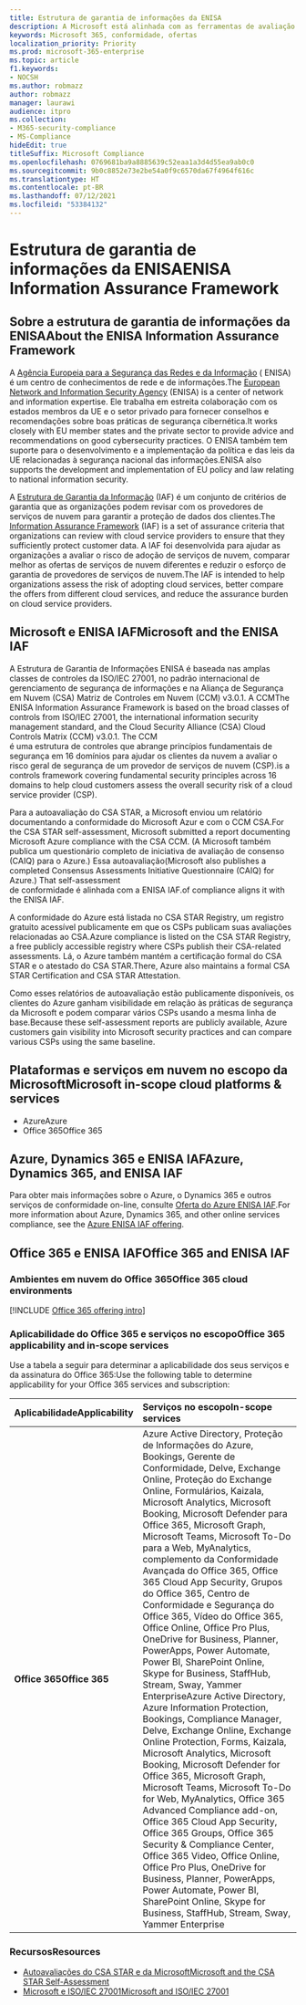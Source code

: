 ```yaml
---
title: Estrutura de garantia de informações da ENISA
description: A Microsoft está alinhada com as ferramentas de avaliação de risco da ENISA Information Assurance Framework, com base em sua autoavaliação CSA STAR.
keywords: Microsoft 365, conformidade, ofertas
localization_priority: Priority
ms.prod: microsoft-365-enterprise
ms.topic: article
f1.keywords:
- NOCSH
ms.author: robmazz
author: robmazz
manager: laurawi
audience: itpro
ms.collection:
- M365-security-compliance
- MS-Compliance
hideEdit: true
titleSuffix: Microsoft Compliance
ms.openlocfilehash: 0769681ba9a8885639c52eaa1a3d4d55ea9ab0c0
ms.sourcegitcommit: 9b0c8852e73e2be54a0f9c6570da67f4964f616c
ms.translationtype: HT
ms.contentlocale: pt-BR
ms.lasthandoff: 07/12/2021
ms.locfileid: "53384132"
---
```

# <a name="enisa-information-assurance-framework"></a><span data-ttu-id="2c5ba-104">Estrutura de garantia de informações da ENISA</span><span class="sxs-lookup"><span data-stu-id="2c5ba-104">ENISA Information Assurance Framework</span></span>

## <a name="about-the-enisa-information-assurance-framework"></a><span data-ttu-id="2c5ba-105">Sobre a estrutura de garantia de informações da ENISA</span><span class="sxs-lookup"><span data-stu-id="2c5ba-105">About the ENISA Information Assurance Framework</span></span>

<span data-ttu-id="2c5ba-106">A [Agência Europeia para a Segurança das Redes e da Informação](https://www.enisa.europa.eu/) ( ENISA) é um centro de conhecimentos de rede e de informações.</span><span class="sxs-lookup"><span data-stu-id="2c5ba-106">The [European Network and Information Security Agency](https://www.enisa.europa.eu/) (ENISA) is a center of network and information expertise.</span></span> <span data-ttu-id="2c5ba-107">Ele trabalha em estreita colaboração com os estados membros da UE e o setor privado para fornecer conselhos e recomendações sobre boas práticas de segurança cibernética.</span><span class="sxs-lookup"><span data-stu-id="2c5ba-107">It works closely with EU member states and the private sector to provide advice and recommendations on good cybersecurity practices.</span></span> <span data-ttu-id="2c5ba-108">O ENISA também tem suporte para o desenvolvimento e a implementação da política e das leis da UE relacionadas à segurança nacional das informações.</span><span class="sxs-lookup"><span data-stu-id="2c5ba-108">ENISA also supports the development and implementation of EU policy and law relating to national information security.</span></span>

<span data-ttu-id="2c5ba-109">A [Estrutura de Garantia da Informação](https://www.enisa.europa.eu/publications/cloud-computing-information-assurance-framework) (IAF) é um conjunto de critérios de garantia que as organizações podem revisar com os provedores de serviços de nuvem para garantir a proteção de dados dos clientes.</span><span class="sxs-lookup"><span data-stu-id="2c5ba-109">The [Information Assurance Framework](https://www.enisa.europa.eu/publications/cloud-computing-information-assurance-framework) (IAF) is a set of assurance criteria that organizations can review with cloud service providers to ensure that they sufficiently protect customer data.</span></span> <span data-ttu-id="2c5ba-110">A IAF foi desenvolvida para ajudar as organizações a avaliar o risco de adoção de serviços de nuvem, comparar melhor as ofertas de serviços de nuvem diferentes e reduzir o esforço de garantia de provedores de serviços de nuvem.</span><span class="sxs-lookup"><span data-stu-id="2c5ba-110">The IAF is intended to help organizations assess the risk of adopting cloud services, better compare the offers from different cloud services, and reduce the assurance burden on cloud service providers.</span></span>

## <a name="microsoft-and-the-enisa-iaf"></a><span data-ttu-id="2c5ba-111">Microsoft e ENISA IAF</span><span class="sxs-lookup"><span data-stu-id="2c5ba-111">Microsoft and the ENISA IAF</span></span>

<span data-ttu-id="2c5ba-p103">A Estrutura de Garantia de Informações ENISA é baseada nas amplas classes de controles da ISO/IEC 27001, no padrão internacional de gerenciamento de segurança de informações e na Aliança de Segurança em Nuvem (CSA) Matriz de Controles em Nuvem (CCM) v3.0.1. A CCM</span><span class="sxs-lookup"><span data-stu-id="2c5ba-p103">The ENISA Information Assurance Framework is based on the broad classes of controls from ISO/IEC 27001, the international information security management standard, and the Cloud Security Alliance (CSA) Cloud Controls Matrix (CCM) v3.0.1. The CCM</span></span>  
<span data-ttu-id="2c5ba-114">é uma estrutura de controles que abrange princípios fundamentais de segurança em 16 domínios para ajudar os clientes da nuvem a avaliar o risco geral de segurança de um provedor de serviços de nuvem (CSP).</span><span class="sxs-lookup"><span data-stu-id="2c5ba-114">is a controls framework covering fundamental security principles across 16 domains to help cloud customers assess the overall security risk of a cloud service provider (CSP).</span></span>

<span data-ttu-id="2c5ba-115">Para a autoavaliação do CSA STAR, a Microsoft enviou um relatório documentando a conformidade do Microsoft Azur e com o CCM CSA.</span><span class="sxs-lookup"><span data-stu-id="2c5ba-115">For the CSA STAR self-assessment, Microsoft submitted a report documenting Microsoft Azure compliance with the CSA CCM.</span></span> <span data-ttu-id="2c5ba-116">(A Microsoft também publica um questionário completo de iniciativa de avaliação de consenso (CAIQ) para o Azure.) Essa autoavaliação</span><span class="sxs-lookup"><span data-stu-id="2c5ba-116">(Microsoft also publishes a completed Consensus Assessments Initiative Questionnaire (CAIQ) for Azure.) That self-assessment</span></span>  
<span data-ttu-id="2c5ba-117">de conformidade é alinhada com a ENISA IAF.</span><span class="sxs-lookup"><span data-stu-id="2c5ba-117">of compliance aligns it with the ENISA IAF.</span></span>

<span data-ttu-id="2c5ba-118">A conformidade do Azure está listada no CSA STAR Registry, um registro gratuito acessível publicamente em que os CSPs publicam suas avaliações relacionadas ao CSA.</span><span class="sxs-lookup"><span data-stu-id="2c5ba-118">Azure compliance is listed on the CSA STAR Registry, a free publicly accessible registry where CSPs publish their CSA-related assessments.</span></span> <span data-ttu-id="2c5ba-119">Lá, o Azure também mantém a certificação formal do CSA STAR e o atestado do CSA STAR.</span><span class="sxs-lookup"><span data-stu-id="2c5ba-119">There, Azure also maintains a formal CSA STAR Certification and CSA STAR Attestation.</span></span>

<span data-ttu-id="2c5ba-120">Como esses relatórios de autoavaliação estão publicamente disponíveis, os clientes do Azure ganham visibilidade em relação às práticas de segurança da Microsoft e podem comparar vários CSPs usando a mesma linha de base.</span><span class="sxs-lookup"><span data-stu-id="2c5ba-120">Because these self-assessment reports are publicly available, Azure customers gain visibility into Microsoft security practices and can compare various CSPs using the same baseline.</span></span>

## <a name="microsoft-in-scope-cloud-platforms--services"></a><span data-ttu-id="2c5ba-121">Plataformas e serviços em nuvem no escopo da Microsoft</span><span class="sxs-lookup"><span data-stu-id="2c5ba-121">Microsoft in-scope cloud platforms & services</span></span>

- <span data-ttu-id="2c5ba-122">Azure</span><span class="sxs-lookup"><span data-stu-id="2c5ba-122">Azure</span></span>
- <span data-ttu-id="2c5ba-123">Office 365</span><span class="sxs-lookup"><span data-stu-id="2c5ba-123">Office 365</span></span>

## <a name="azure-dynamics-365-and-enisa-iaf"></a><span data-ttu-id="2c5ba-124">Azure, Dynamics 365 e ENISA IAF</span><span class="sxs-lookup"><span data-stu-id="2c5ba-124">Azure, Dynamics 365, and ENISA IAF</span></span>

<span data-ttu-id="2c5ba-125">Para obter mais informações sobre o Azure, o Dynamics 365 e outros serviços de conformidade on-line, consulte [Oferta do Azure ENISA IAF](/azure/compliance/offerings/offering-eu-enisa-iaf).</span><span class="sxs-lookup"><span data-stu-id="2c5ba-125">For more information about Azure, Dynamics 365, and other online services compliance, see the [Azure ENISA IAF offering](/azure/compliance/offerings/offering-eu-enisa-iaf).</span></span>

## <a name="office-365-and-enisa-iaf"></a><span data-ttu-id="2c5ba-126">Office 365 e ENISA IAF</span><span class="sxs-lookup"><span data-stu-id="2c5ba-126">Office 365 and ENISA IAF</span></span>

### <a name="office-365-cloud-environments"></a><span data-ttu-id="2c5ba-127">Ambientes em nuvem do Office 365</span><span class="sxs-lookup"><span data-stu-id="2c5ba-127">Office 365 cloud environments</span></span>

[!INCLUDE [Office 365 offering intro](../includes/o365-offering-introduction.md)]

### <a name="office-365-applicability-and-in-scope-services"></a><span data-ttu-id="2c5ba-128">Aplicabilidade do Office 365 e serviços no escopo</span><span class="sxs-lookup"><span data-stu-id="2c5ba-128">Office 365 applicability and in-scope services</span></span>

<span data-ttu-id="2c5ba-129">Use a tabela a seguir para determinar a aplicabilidade dos seus serviços e da assinatura do Office 365:</span><span class="sxs-lookup"><span data-stu-id="2c5ba-129">Use the following table to determine applicability for your Office 365 services and subscription:</span></span>

| <span data-ttu-id="2c5ba-130">**Aplicabilidade**</span><span class="sxs-lookup"><span data-stu-id="2c5ba-130">**Applicability**</span></span> | <span data-ttu-id="2c5ba-131">**Serviços no escopo**</span><span class="sxs-lookup"><span data-stu-id="2c5ba-131">**In-scope services**</span></span> |
|:------------------|:----------------------|
| <span data-ttu-id="2c5ba-132">**Office 365**</span><span class="sxs-lookup"><span data-stu-id="2c5ba-132">**Office 365**</span></span> | <span data-ttu-id="2c5ba-133">Azure Active Directory, Proteção de Informações do Azure, Bookings, Gerente de Conformidade, Delve, Exchange Online, Proteção do Exchange Online, Formulários, Kaizala, Microsoft Analytics, Microsoft Booking, Microsoft Defender para Office 365, Microsoft Graph, Microsoft Teams, Microsoft To-Do para a Web, MyAnalytics, complemento da Conformidade Avançada do Office 365, Office 365 Cloud App Security, Grupos do Office 365, Centro de Conformidade e Segurança do Office 365, Vídeo do Office 365, Office Online, Office Pro Plus, OneDrive for Business, Planner, PowerApps, Power Automate, Power BI, SharePoint Online, Skype for Business, StaffHub, Stream, Sway, Yammer Enterprise</span><span class="sxs-lookup"><span data-stu-id="2c5ba-133">Azure Active Directory, Azure Information Protection, Bookings, Compliance Manager, Delve, Exchange Online, Exchange Online Protection, Forms, Kaizala, Microsoft Analytics, Microsoft Booking, Microsoft Defender for Office 365, Microsoft Graph, Microsoft Teams, Microsoft To-Do for Web, MyAnalytics, Office 365 Advanced Compliance add-on, Office 365 Cloud App Security, Office 365 Groups, Office 365 Security & Compliance Center, Office 365 Video, Office Online, Office Pro Plus, OneDrive for Business, Planner, PowerApps, Power Automate, Power BI, SharePoint Online, Skype for Business, StaffHub, Stream, Sway, Yammer Enterprise</span></span> |

### <a name="resources"></a><span data-ttu-id="2c5ba-134">Recursos</span><span class="sxs-lookup"><span data-stu-id="2c5ba-134">Resources</span></span>

- [<span data-ttu-id="2c5ba-135">Autoavaliações do CSA STAR e da Microsoft</span><span class="sxs-lookup"><span data-stu-id="2c5ba-135">Microsoft and the CSA STAR Self-Assessment</span></span>](offering-csa-star-self-assessment.md)
- [<span data-ttu-id="2c5ba-136">Microsoft e ISO/IEC 27001</span><span class="sxs-lookup"><span data-stu-id="2c5ba-136">Microsoft and ISO/IEC 27001</span></span>](offering-ISO-27001.md)
